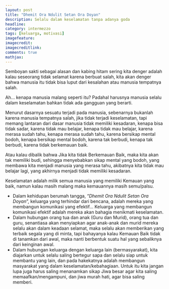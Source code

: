 ```yaml
---
layout: post
title: "Dhemit Ora Ndulit Setan Ora Doyan"
description: Selalu dalam keselamatan tanpa adanya goda
headline: 
category: intermezzo
tags: [keluarga, motivasi]
imagefeature: 
imagecredit: 
imagecreditlink: 
comments: true
mathjax: 
---
```


Semboyan sakti sebagai alasan dan kabing hitam sering kita denger adalah kalau seseorang tidak selamat karena berbuat salah, kita akan denger bahwa manusia itu tidak bisa luput dari kesalahan atau manusia tempatnya salah.

Ah… kenapa manusia malang seperti itu? Padahal harusnya manusia selalu dalam keselamatan bahkan tidak ada gangguan yang berarti.

Menurut dasarnya sesuatu terjadi pada manusia, sebenarnya bukanlah karena manusia tempatnya salah, jika tidak terjadi keselamatan, tapi memang lantaran dari dasar manusia tidak memiliki kesadaran, kenapa bisa tidak sadar, karena tidak mau belajar, kenapa tidak mau belajar, karena merasa sudah tahu, kenapa merasa sudah tahu, karena bersikap mental bodoh, kenapa bersikap mental bodoh, karena tak berbudi, kenapa tak berbudi, karena tidak berkemauan baik.

Atau kalau dibalik bahwa Jika kita tidak Berkemauan Baik, maka kita akan tak memiliki budi, sehingga menyebabkan sikap mental yang bodoh, yang membawa kita menjadi manusia yang merasa tahu, akibatnya kita tidak mau belajar lagi, yang akhirnya menjadi tidak memiliki kesadaran.

Keselamatan adalah milik semua manusia yang memiliki Kemauan yang baik, namun kalau masih malang maka kemauannya masih semu/palsu.

- Dalam kehidupan berumah tangga, “*Dhemit Ora Ndulit Setan Ora Doyan*”, keluarga yang terhindar dari bencana, adalah mereka yang membangun komunikasi yang efektif… Keluarga yang membangun komunikasi efektif adalah mereka akan bahagia menikmati keselamatan.
- Dalam hubungan orang tua dan anak (Guru dan Murid), orang tua dan guru, senantiasa akan menyiapkan agar anak-anak dan murid mereka selalu akan dalam keadaan selamat, maka selalu akan memberikan yang terbaik segala yang di minta, tapi bahayanya kalau Kemauan Baik tidak di tanamkan dari awal, maka nanti berbentuk suatu hal yang sebaliknya dari keinginan awal.
- Dalam hubungan keluarga dengan keluarga lain (bermasyarakat), kita diajarkan untuk selalu saling bertegur sapa dan selalu siap untuk membantu yang lain, dan pada hakekatnya adalah membangun masyarakat yang dalam keselamatan/kebahagiaan. Untuk itu kita jangan lupa juga harus saling menanamkan sikap Jiwa besar agar kita saling memaafkan/mengampuni, dan jiwa murah hati, agar bisa saling memberi.